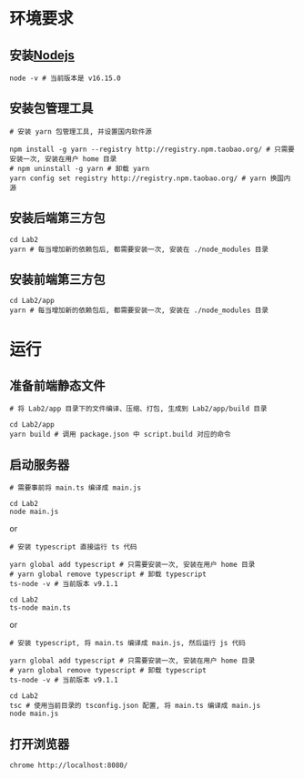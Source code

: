 # 环境要求

## 安装[Nodejs](https://nodejs.org/en/)

```shell
node -v # 当前版本是 v16.15.0
```

## 安装包管理工具

```shell
# 安装 yarn 包管理工具, 并设置国内软件源

npm install -g yarn --registry http://registry.npm.taobao.org/ # 只需要安装一次, 安装在用户 home 目录
# npm uninstall -g yarn # 卸载 yarn
yarn config set registry http://registry.npm.taobao.org/ # yarn 换国内源
```

## 安装后端第三方包

```shell
cd Lab2
yarn # 每当增加新的依赖包后, 都需要安装一次, 安装在 ./node_modules 目录
```

## 安装前端第三方包

```shell
cd Lab2/app
yarn # 每当增加新的依赖包后, 都需要安装一次, 安装在 ./node_modules 目录
```

# 运行

## 准备前端静态文件

```shell
# 将 Lab2/app 目录下的文件编译、压缩、打包, 生成到 Lab2/app/build 目录

cd Lab2/app
yarn build # 调用 package.json 中 script.build 对应的命令
```

## 启动服务器

```shell
# 需要事前将 main.ts 编译成 main.js

cd Lab2
node main.js
```

or

```shell
# 安装 typescript 直接运行 ts 代码

yarn global add typescript # 只需要安装一次, 安装在用户 home 目录
# yarn global remove typescript # 卸载 typescript
ts-node -v # 当前版本 v9.1.1

cd Lab2
ts-node main.ts
```

or

```shell
# 安装 typescript, 将 main.ts 编译成 main.js, 然后运行 js 代码

yarn global add typescript # 只需要安装一次, 安装在用户 home 目录
# yarn global remove typescript # 卸载 typescript
ts-node -v # 当前版本 v9.1.1

cd Lab2
tsc # 使用当前目录的 tsconfig.json 配置, 将 main.ts 编译成 main.js
node main.js
```

## 打开浏览器

```shell
chrome http://localhost:8080/
```
